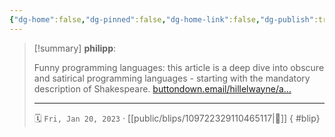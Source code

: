 ```yaml
---
{"dg-home":false,"dg-pinned":false,"dg-home-link":false,"dg-publish":true,"type":"blip","disabled rules":["yaml-title","yaml-title-alias","file-name-heading"],"title":"philipp on mastodon @ 2023-01-20","created-date":"2023-01-20T15:51:15","id":109722329110465120,"updated-date":"2025-05-02T08:50:43","dg-path":"blips/109722329110465117.md","permalink":"/blips/109722329110465117/","dgPassFrontmatter":true}
---
```


> [!summary] **philipp**:
>
> Funny programming languages: this article is a deep dive into obscure and satirical programming languages - starting with the mandatory description of Shakespeare. [buttondown.email/hillelwayne/a…](https://buttondown.email/hillelwayne/archive/funny-programming-languages/)
> - - -
>
> 🗓️ `Fri, Jan 20, 2023` · [[public/blips/109722329110465117\|🔗]]
{ #blip}

